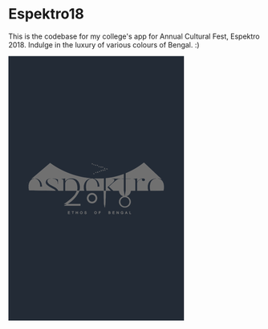 # Espektro18
This is the codebase for my college's app for Annual Cultural Fest, Espektro 2018.
Indulge in the luxury of various colours of Bengal. :)

![](https://github.com/krishnabose02/Espektro18/blob/master/sunrise5.gif)
